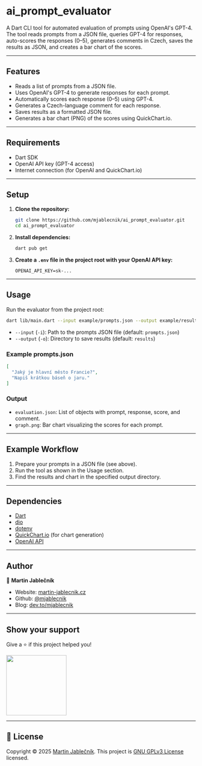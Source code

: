 # ai_prompt_evaluator

A Dart CLI tool for automated evaluation of prompts using OpenAI's GPT-4. The tool reads prompts from a JSON file, queries GPT-4 for responses, auto-scores the responses (0–5), generates comments in Czech, saves the results as JSON, and creates a bar chart of the scores.

---

## Features

- Reads a list of prompts from a JSON file.
- Uses OpenAI's GPT-4 to generate responses for each prompt.
- Automatically scores each response (0–5) using GPT-4.
- Generates a Czech-language comment for each response.
- Saves results as a formatted JSON file.
- Generates a bar chart (PNG) of the scores using QuickChart.io.

---

## Requirements

- Dart SDK
- OpenAI API key (GPT-4 access)
- Internet connection (for OpenAI and QuickChart.io)

---

## Setup

1. **Clone the repository:**
   ```sh
   git clone https://github.com/mjablecnik/ai_prompt_evaluator.git
   cd ai_prompt_evaluator
   ```

2. **Install dependencies:**
   ```sh
   dart pub get
   ```

3. **Create a `.env` file in the project root with your OpenAI API key:**
   ```
   OPENAI_API_KEY=sk-...
   ```

---

## Usage

Run the evaluator from the project root:

```sh
dart lib/main.dart --input example/prompts.json --output example/results
```

- `--input` (`-i`): Path to the prompts JSON file (default: `prompts.json`)
- `--output` (`-o`): Directory to save results (default: `results`)

### Example prompts.json

```json
[
  "Jaký je hlavní město Francie?",
  "Napiš krátkou báseň o jaru."
]
```

### Output

- `evaluation.json`: List of objects with prompt, response, score, and comment.
- `graph.png`: Bar chart visualizing the scores for each prompt.

---

## Example Workflow

1. Prepare your prompts in a JSON file (see above).
2. Run the tool as shown in the Usage section.
3. Find the results and chart in the specified output directory.

---

## Dependencies

- [Dart](https://dart.dev/)
- [dio](https://pub.dev/packages/dio)
- [dotenv](https://pub.dev/packages/dotenv)
- [QuickChart.io](https://quickchart.io/) (for chart generation)
- [OpenAI API](https://platform.openai.com/)

---

## Author

👤 **Martin Jablečník**

- Website: [martin-jablecnik.cz](https://www.martin-jablecnik.cz)
- Github: [@mjablecnik](https://github.com/mjablecnik)
- Blog: [dev.to/mjablecnik](https://dev.to/mjablecnik)

---

## Show your support

Give a ⭐️ if this project helped you!

<a href="https://www.patreon.com/mjablecnik">
  <img src="https://c5.patreon.com/external/logo/become_a_patron_button@2x.png" width="160">
</a>

---

## 📝 License

Copyright © 2025 [Martin Jablečník](https://github.com/mjablecnik).
This project is [GNU GPLv3 License](https://choosealicense.com/licenses/gpl-3.0/) licensed.
